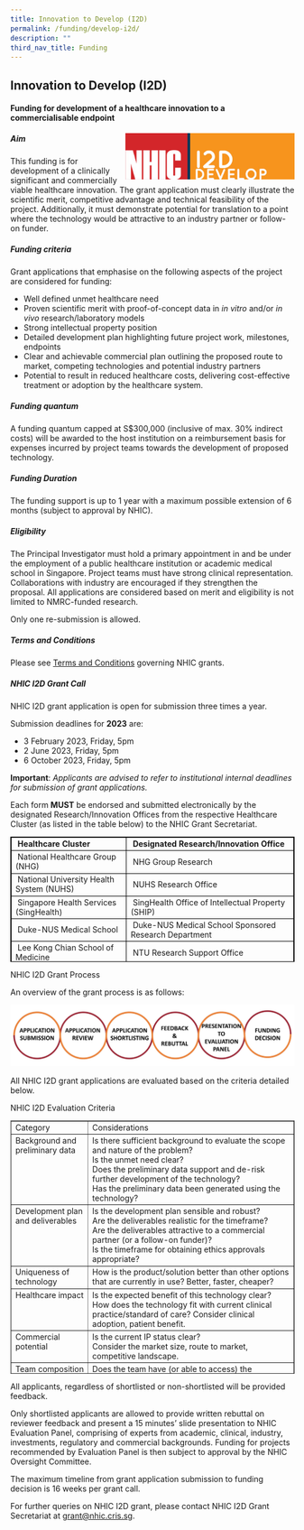 ```yaml
---
title: Innovation to Develop (I2D)
permalink: /funding/develop-i2d/
description: ""
third_nav_title: Funding
---
```

Innovation to Develop (I2D)
---------------------------

#### Funding for development of a healthcare innovation to a commercialisable endpoint

<img src="/images/Funding/logo_i2d.jpg" style="width:300px" align="right">

##### Aim

This funding is for development of a clinically significant and commercially viable healthcare innovation. The grant application must clearly illustrate the scientific merit, competitive advantage and technical feasibility of the project. Additionally, it must demonstrate potential for translation to a point where the technology would be attractive to an industry partner or follow-on funder.

##### Funding criteria

Grant applications that emphasise on the following aspects of the project are considered for funding:

*   Well defined unmet healthcare need
*   Proven scientific merit with proof-of-concept data in&nbsp;_in vitro_&nbsp;and/or&nbsp;_in vivo_&nbsp;research/laboratory models
*   Strong intellectual property position
*   Detailed development plan highlighting future project work, milestones, endpoints
*   Clear and achievable commercial plan outlining the proposed route to market, competing technologies and potential industry partners
*   Potential to result in reduced healthcare costs, delivering cost-effective treatment or adoption by the healthcare system.

##### Funding quantum

A funding quantum capped at S$300,000 (inclusive of max. 30% indirect costs) will be awarded to the host institution on a reimbursement basis for expenses incurred by project teams towards the development of proposed technology.

##### Funding Duration

The funding support is up to 1 year with a maximum possible extension of 6 months (subject to approval by NHIC).

##### Eligibility

The Principal Investigator must hold a primary appointment in and be under the employment of a public healthcare institution or academic medical school in Singapore. Project teams must have strong clinical representation. Collaborations with industry are encouraged if they strengthen the proposal. All applications are considered based on merit and eligibility is not limited to NMRC-funded research.

Only one re-submission is allowed.

##### Terms and Conditions

Please see&nbsp;[Terms and Conditions](http://www.nmrc.gov.sg/downloads)&nbsp;governing NHIC grants.

##### NHIC I2D Grant Call

NHIC I2D grant application is open for submission three times a year.

Submission deadlines for&nbsp;**2023**&nbsp;are:

*   3 February 2023, Friday, 5pm
*   2 June 2023, Friday, 5pm
*   6 October 2023, Friday, 5pm

**Important**:&nbsp;_Applicants are advised to refer to institutional internal deadlines for submission of grant applications._

Each form&nbsp;**MUST**&nbsp;be endorsed and submitted electronically by the designated Research/Innovation Offices from the respective Healthcare Cluster (as listed in the table below) to the NHIC Grant Secretariat.

<table style="max-width: 100%; background-color: transparent; border-collapse: collapse; border-spacing: 0px; padding: 0px; margin: 10px 0px; width: 855.125px; height: 222px; border: thin solid rgb(0, 0, 0);">
   <tbody>
      <tr>
         <td style="border: thin solid rgb(0, 0, 0);"><strong style="font-weight: bold;">&nbsp;Healthcare Cluster</strong></td>
         <td style="border: thin solid rgb(0, 0, 0);"><strong style="font-weight: bold;">&nbsp;Designated Research/Innovation Office</strong></td>
      </tr>
      <tr>
         <td style="border: thin solid rgb(0, 0, 0);">&nbsp;National Healthcare Group (NHG)</td>
         <td style="border: thin solid rgb(0, 0, 0);">&nbsp;NHG Group Research</td>
      </tr>
      <tr>
         <td style="border: thin solid rgb(0, 0, 0);">&nbsp;National University Health System (NUHS)</td>
         <td style="border: thin solid rgb(0, 0, 0);">&nbsp;NUHS Research Office&nbsp;</td>
      </tr>
      <tr>
         <td style="border: thin solid rgb(0, 0, 0);">&nbsp;Singapore Health Services (SingHealth)</td>
         <td style="border: thin solid rgb(0, 0, 0);">&nbsp;SingHealth Office of Intellectual Property (SHIP)</td>
      </tr>
      <tr>
         <td style="border: thin solid rgb(0, 0, 0);">&nbsp;Duke-NUS Medical School</td>
         <td style="border: thin solid rgb(0, 0, 0);">&nbsp;Duke-NUS Medical School Sponsored Research Department</td>
      </tr>
      <tr>
         <td style="border: thin solid rgb(0, 0, 0);">&nbsp;Lee Kong Chian School of Medicine</td>
         <td style="border: thin solid rgb(0, 0, 0);">&nbsp;NTU Research Support Office&nbsp;</td>
      </tr>
      <tr>
         <td style="border: thin solid rgb(0, 0, 0);">&nbsp;Yong Loo Lin School of Medicine&nbsp;</td>
         <td style="border: thin solid rgb(0, 0, 0);">&nbsp;NUHS Research Office&nbsp;</td>
      </tr>
   </tbody>
</table>

NHIC I2D Grant Process  

An overview of the grant process is as follows:

![](/images/Funding/i2dprocess.jpg)

All NHIC I2D grant applications are evaluated based on the criteria detailed below.

NHIC I2D Evaluation Criteria  

<table style="max-width: 100%; background-color: transparent; border-collapse: collapse; border-spacing: 0px; padding: 0px; margin: 10px 0px; width: 855.125px; height: 449px;" cellpadding="10" border="1"><tbody><tr><td style="vertical-align: top;">Category</td><td style="vertical-align: top;">Considerations</td></tr><tr><td style="vertical-align: top;">Background and preliminary data</td><td style="vertical-align: top;">Is there sufficient background to evaluate the scope and nature of the problem?<br>Is the unmet need clear?<br>Does the preliminary data support and de-risk further development of the technology?<br>Has the preliminary data been generated using the technology?</td></tr><tr><td style="vertical-align: top;">Development plan and deliverables</td><td style="vertical-align: top;">Is the development plan sensible and robust?<br>Are the deliverables realistic for the timeframe?<br>Are the deliverables attractive to a commercial partner (or a follow-on funder)?<br>Is the timeframe for obtaining ethics approvals appropriate?</td></tr><tr><td style="vertical-align: top;">Uniqueness of technology</td><td style="vertical-align: top;">How is the product/solution better than other options that are currently in use? Better, faster, cheaper?</td></tr><tr><td style="vertical-align: top;">Healthcare impact</td><td style="vertical-align: top;">Is the expected benefit of this technology clear?<br>How does the technology fit with current clinical practice/standard of care? Consider clinical adoption, patient benefit.</td></tr><tr><td style="vertical-align: top;">Commercial potential</td><td style="vertical-align: top;">Is the current IP status clear?<br>Consider the market size, route to market, competitive landscape.</td></tr><tr><td style="vertical-align: top;">Team composition</td><td style="vertical-align: top;">Does the team have (or able to access) the necessary competencies in: scientific and technological domains, clinical expertise, business development, where relevant?<br>Will recruitment of manpower impact project timelines?</td></tr><tr><td style="vertical-align: top;">Budget</td><td style="vertical-align: top;">Is the budget realistic for the work outlined?</td></tr></tbody></table>

All applicants, regardless of shortlisted or non-shortlisted will be provided feedback.

Only shortlisted applicants are allowed to provide written rebuttal on reviewer feedback and present a 15 minutes’ slide presentation to NHIC Evaluation Panel, comprising of experts from academic, clinical, industry, investments, regulatory and commercial backgrounds. Funding for projects recommended by Evaluation Panel is then subject to approval by the NHIC Oversight Committee.

The maximum timeline from grant application submission to funding decision is 16 weeks per grant call.

For further queries on NHIC I2D grant, please contact NHIC I2D Grant Secretariat at&nbsp;[grant@nhic.cris.sg](mailto:grant@nhic.cris.sg).